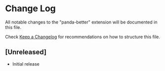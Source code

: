 # Change Log

All notable changes to the "panda-better" extension will be documented in this file.

Check [Keep a Changelog](http://keepachangelog.com/) for recommendations on how to structure this file.

## [Unreleased]

- Initial release
